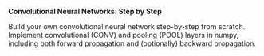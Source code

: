 **Convolutional Neural Networks: Step by Step**

Build your own convolutional neural network step-by-step from scratch.
Implement convolutional (CONV) and pooling (POOL) layers in numpy, including both forward propagation and (optionally) backward propagation.
